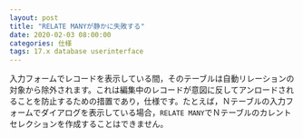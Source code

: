 ```yaml
---
layout: post
title: "RELATE MANYが静かに失敗する"
date: 2020-02-03 08:00:00
categories: 仕様
tags: 17.x database userinterface
---
```


入力フォームでレコードを表示している間，そのテーブルは自動リレーションの対象から除外されます。これは編集中のレコードが意図に反してアンロードされることを防止するための措置であり，仕様です。たとえば，Ｎテーブルの入力フォームでダイアログを表示している場合，``RELATE MANY``でＮテーブルのカレントセレクションを作成することはできません。
